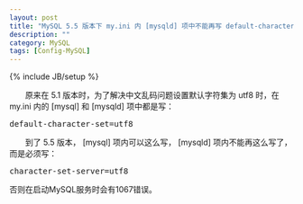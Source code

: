 ```yaml
---
layout: post
title: "MySQL 5.5 版本下 my.ini 内 [mysqld] 项中不能再写 default-character-set=utf8"
description: ""
category: MySQL
tags: [Config-MySQL]
---
```

{% include JB/setup %}

　　原来在 5.1 版本时，为了解决中文乱码问题设置默认字符集为 utf8 时，在 my.ini 内的 [mysql] 和 [mysqld] 项中都是写：

<pre class="prettyprint linenums">
default-character-set=utf8  
</pre>

　　到了 5.5 版本， [mysql] 项内可以这么写， [mysqld] 项内不能再这么写了，而是必须写：

<pre class="prettyprint linenums">
character-set-server=utf8  
</pre>

否则在启动MySQL服务时会有1067错误。